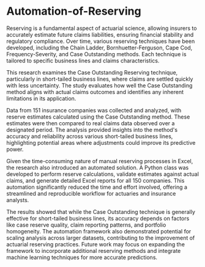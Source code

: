 # Automation-of-Reserving

Reserving is a fundamental aspect of actuarial science, allowing insurers to accurately estimate future claims liabilities, ensuring financial stability and regulatory compliance. Over time, various reserving techniques have been developed, including the Chain Ladder, Bornhuetter-Ferguson, Cape Cod, Frequency-Severity, and Case Outstanding methods. Each technique is tailored to specific business lines and claims characteristics.

This research examines the Case Outstanding Reserving technique, particularly in short-tailed business lines, where claims are settled quickly with less uncertainty. The study evaluates how well the Case Outstanding method aligns with actual claims outcomes and identifies any inherent limitations in its application.

Data from 151 insurance companies was collected and analyzed, with reserve estimates calculated using the Case Outstanding method. These estimates were then compared to real claims data observed over a designated period. The analysis provided insights into the method's accuracy and reliability across various short-tailed business lines, highlighting potential areas where adjustments could improve its predictive power.

Given the time-consuming nature of manual reserving processes in Excel, the research also introduced an automated solution. A Python class was developed to perform reserve calculations, validate estimates against actual claims, and generate detailed Excel reports for all 150 companies. This automation significantly reduced the time and effort involved, offering a streamlined and reproducible workflow for actuaries and insurance analysts.

The results showed that while the Case Outstanding technique is generally effective for short-tailed business lines, its accuracy depends on factors like case reserve quality, claim reporting patterns, and portfolio homogeneity. The automation framework also demonstrated potential for scaling analysis across larger datasets, contributing to the improvement of actuarial reserving practices. Future work may focus on expanding the framework to incorporate additional reserving methods and integrate machine learning techniques for more accurate predictions.



